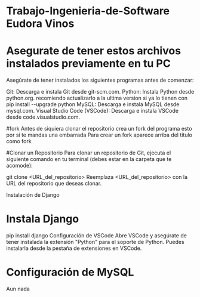# Trabajo-Ingenieria-de-Software Eudora Vinos

# Asegurate de tener estos archivos instalados previamente en tu PC
Asegúrate de tener instalados los siguientes programas antes de comenzar:

Git: Descarga e instala Git desde git-scm.com.
Python: Instala Python desde python.org. recomiendo actualizarlo a la ultima version si ya lo tienen con pip install --upgrade python
MySQL: Descarga e instala MySQL desde mysql.com.
Visual Studio Code (VSCode): Descarga e instala VSCode desde code.visualstudio.com.

#fork
Antes de siquiera clonar el repositorio crea un fork del programa esto por si te mandas una embarrada
Para crear un fork aparece arriba del titulo como fork

#Clonar un Repositorio
Para clonar un repositorio de Git, ejecuta el siguiente comando en tu terminal (debes estar en la carpeta que te acomode):

git clone <URL_del_repositorio>
Reemplaza <URL_del_repositorio> con la URL del repositorio que deseas clonar.

Instalación de Django

# Instala Django
pip install django
Configuración de VSCode
Abre VSCode y asegúrate de tener instalada la extensión "Python" para el soporte de Python. Puedes instalarla desde la pestaña de extensiones en VSCode.

# Configuración de MySQL
Aun nada

